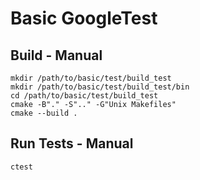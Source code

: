 # Basic GoogleTest

## Build - Manual
```
mkdir /path/to/basic/test/build_test
mkdir /path/to/basic/test/build_test/bin
cd /path/to/basic/test/build_test
cmake -B"." -S".." -G"Unix Makefiles"
cmake --build .
```

## Run Tests - Manual
```
ctest
```
